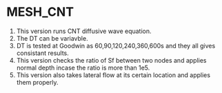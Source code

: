 # MESH_CNT

1. This version runs CNT diffusive wave equation.
2. The DT can be variavble.
3. DT is tested at Goodwin as 60,90,120,240,360,600s and they all gives consistant results.
4. This version checks the ratio of Sf between two nodes and applies normal depth incase the ratio is more than 1e5.
5. This version also takes lateral flow at its certain location and applies them properly.